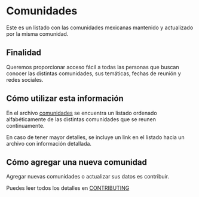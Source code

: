 # Comunidades

Este es un listado con las comunidades mexicanas mantenido y actualizado por la
misma comunidad.

## Finalidad

Queremos proporcionar acceso fácil a todas las personas que buscan conocer las
distintas comunidades, sus temáticas, fechas de reunión y redes sociales.

## Cómo utilizar esta información

En el archivo [comunidades](comunidades.md) se encuentra un listado ordenado alfabéticamente de las distintas comunidades que se reunen continuamente.

En caso de tener mayor detalles, se incluye un link en el listado hacia
un archivo con información detallada.

## Cómo agregar una nueva comunidad

Agregar nuevas comunidades o actualizar sus datos es contribuir.

Puedes leer todos los detalles en [CONTRIBUTING](CONTRIBUTING.md)
